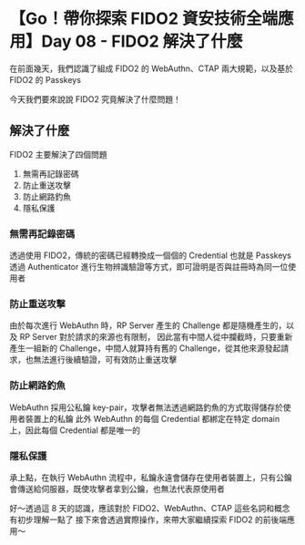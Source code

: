 # 【Go！帶你探索 FIDO2 資安技術全端應用】Day 08 - FIDO2 解決了什麼

在前面幾天，我們認識了組成 FIDO2 的 WebAuthn、CTAP 兩大規範，以及基於 FIDO2 的 Passkeys

今天我們要來說說 FIDO2 究竟解決了什麼問題！

## 解決了什麼

FIDO2 主要解決了四個問題

1. 無需再記錄密碼
2. 防止重送攻擊
3. 防止網路釣魚
4. 隱私保護

### 無需再記錄密碼

透過使用 FIDO2，傳統的密碼已經轉換成一個個的 Credential 也就是 Passkeys
透過 Authenticator 進行生物辨識驗證等方式，即可證明是否與註冊時為同一位使用者

### 防止重送攻擊

由於每次進行 WebAuthn 時，RP Server 產生的 Challenge 都是隨機產生的，以及 RP Server 對於請求的來源也有限制，
因此當有中間人從中攔截時，只要重新產生一組新的 Challenge，中間人就算持有舊的 Challenge，從其他來源發起請求，也無法進行後續驗證，可有效防止重送攻擊

### 防止網路釣魚

WebAuthn 採用公私鑰 key-pair，攻擊者無法透過網路釣魚的方式取得儲存於使用者裝置上的私鑰
此外 WebAuthn 的每個 Credential 都綁定在特定 domain 上，因此每個 Credential 都是唯一的

### 隱私保護

承上點，在執行 WebAuthn 流程中，私鑰永遠會儲存在使用者裝置上，只有公鑰會傳送給伺服器，既使攻擊者拿到公鑰，也無法代表原使用者

好～透過這 8 天的認識，應該對於 FIDO2、WebAuthn、CTAP 這些名詞和概念有初步理解一點了
接下來會透過實際操作，來帶大家繼續探索 FIDO2 的前後端應用～